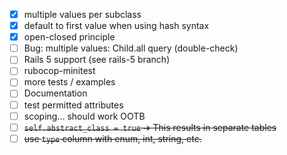 - [x] multiple values per subclass
- [x] default to first value when using hash syntax
- [x] open-closed principle
- [ ] Bug: multiple values: Child.all query (double-check)
- [ ] Rails 5 support (see rails-5 branch)
- [ ] rubocop-minitest
- [ ] more tests / examples
- [ ] Documentation
- [ ] test permitted attributes
- [ ] scoping… should work OOTB
- [ ] ~~`self.abstract_class = true` ➔ This results in separate tables~~
- [ ] ~~use `type` column with enum, int, string, etc.~~
